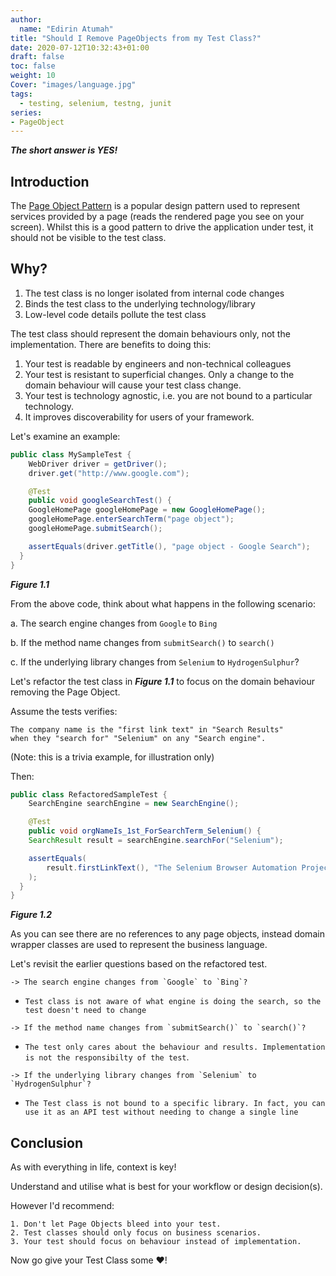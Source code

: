```yaml
---
author:
  name: "Edirin Atumah"
title: "Should I Remove PageObjects from my Test Class?"
date: 2020-07-12T10:32:43+01:00
draft: false
toc: false
weight: 10
Cover: "images/language.jpg"
tags:
  - testing, selenium, testng, junit
series:
- PageObject
---
```

**_The short answer is YES!_**

## Introduction
The [Page Object Pattern](https://github.com/SeleniumHQ/selenium/wiki/PageObjects) is a popular design pattern used to represent services provided by a page (reads the rendered page you see on your screen). 
Whilst this is a good pattern to drive the application under test, it should not be visible to the test class. 

## Why?
1. The test class is no longer isolated from internal code changes
2. Binds the test class to the underlying technology/library
3. Low-level code details pollute the test class 

The test class should represent the domain behaviours only, not the implementation. There are benefits to doing this:

1. Your test is readable by engineers and non-technical colleagues
2. Your test is resistant to superficial changes. Only a change to the domain behaviour will cause your test class change.
3. Your test is technology agnostic, i.e. you are not bound to a particular technology. 
4. It improves discoverability for users of your framework.

Let's examine an example:

```java
public class MySampleTest {
    WebDriver driver = getDriver();
    driver.get("http://www.google.com");

    @Test
    public void googleSearchTest() {
    GoogleHomePage googleHomePage = new GoogleHomePage();
    googleHomePage.enterSearchTerm("page object");
    googleHomePage.submitSearch();

    assertEquals(driver.getTitle(), "page object - Google Search");
  }
}
```
*__Figure 1.1__*

From the above code, think about what happens in the following scenario:

a. The search engine changes from `Google` to `Bing`

b. If the method name changes from `submitSearch()` to `search()`

c. If the underlying library changes from `Selenium` to `HydrogenSulphur`?

Let's refactor the test class in *__Figure 1.1__* to focus on the domain behaviour removing the Page Object.

Assume the tests verifies:
```plain
The company name is the "first link text" in "Search Results" 
when they "search for" "Selenium" on any "Search engine". 
```
(Note: this is a trivia example, for illustration only)

Then:

```java
public class RefactoredSampleTest {
    SearchEngine searchEngine = new SearchEngine();

    @Test
    public void orgNameIs_1st_ForSearchTerm_Selenium() {
    SearchResult result = searchEngine.searchFor("Selenium");

    assertEquals(
        result.firstLinkText(), "The Selenium Browser Automation Project"
    );
  }
}
```
*__Figure 1.2__*

As you can see there are no references to any page objects, instead domain 
wrapper classes are used to represent the business language. 

Let's revisit the earlier questions based on the refactored test.
```
-> The search engine changes from `Google` to `Bing`?
```
- `Test class is not aware of what engine is doing the search, so the test doesn't need to change`
```
-> If the method name changes from `submitSearch()` to `search()`?
```
- `The test only cares about the behaviour and results. Implementation is not the responsibilty of the test`.
```
-> If the underlying library changes from `Selenium` to `HydrogenSulphur`?
```
- `The Test class is not bound to a specific library. In fact, you can use it as an API test without needing to change a single line`


## Conclusion
As with everything in life, context is key! 

Understand and utilise what is best for your workflow or design decision(s).

However I'd recommend:
```
1. Don't let Page Objects bleed into your test. 
2. Test classes should only focus on business scenarios.
3. Your test should focus on behaviour instead of implementation.
```

Now go give your Test Class some :heart:!
